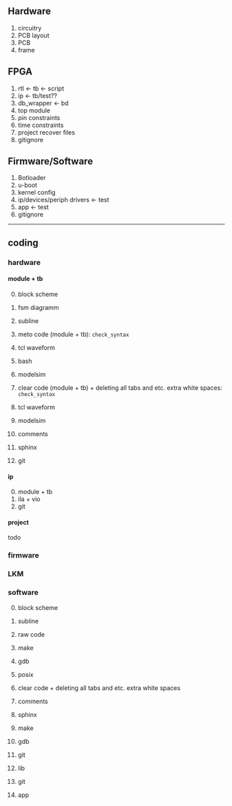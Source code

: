 ## Hardware
1. circuitry
2. PCB layout
3. PCB
4. frame

## FPGA
1. rtl <- tb <- script
2. ip <- tb/test??
3. db_wrapper <- bd
4. top module
5. pin constraints
6. time constraints
7. project recover files
8. gitignore

## Firmware/Software
1. Botloader
2. u-boot
3. kernel config
4. ip/devices/periph drivers <- test
5. app <- test
6. gitignore

--------------------------------------------------

## coding

### hardware
#### module + tb
0.  block scheme
1.  fsm diagramm

0.  subline
1.  meto code (module + tb): `check_syntax`
2.  tcl waveform
3.  bash
4.  modelsim
5.  clear code (module + tb) + deleting all tabs and etc. extra white spaces: `check_syntax`
6.  tcl waveform
7.  modelsim
8.  comments
9.  sphinx
10. git

#### ip
0. module + tb
1. ila + vio
2. git

#### project
todo


### firmware
### LKM

### software
0.  block scheme

0.  subline
1.  raw code
2.  make
3.  gdb
4.  posix
5.  clear code + deleting all tabs and etc. extra white spaces
6.  comments
7.  sphinx
8.  make
9. gdb
10. git

0. lib
1. git

0. app

